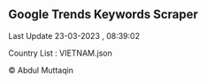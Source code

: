 

## Google Trends Keywords Scraper 
 
Last Update 23-03-2023 , 08:39:02

Country List :
VIETNAM.json



© Abdul Muttaqin 
